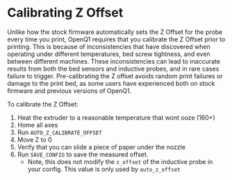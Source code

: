 # Calibrating Z Offset
Unlike how the stock firmware automatically sets the Z Offset for the probe every time you print, OpenQ1 requires that you calibrate the Z Offset prior to printing. This is because of inconsistencies that have discovered when operating under different temperatures, bed screw tightness, and even between different machines. These inconsistencies can lead to inaccurate results from both the bed sensors and inductive probes, and in rare cases failure to trigger. Pre-calibrating the Z offset avoids random print failures or damage to the print bed, as some users have experienced both on stock firmware and previous versions of OpenQ1.

To calibrate the Z Offset:
1. Heat the extruder to a reasonable temperature that wont ooze (160+)
2. Home all axes
3. Run `AUTO_Z_CALIBRATE_OFFSET`
4. Move Z to 0
5. Verify that you can slide a piece of paper under the nozzle
6. Run `SAVE_CONFIG` to save the measured offset.
    - Note, this does not modify the `z_offset` of the inductive probe in your config. This value is only used by
    `auto_z_offset`

